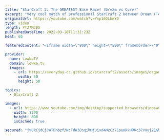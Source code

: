 ```yaml
---
title: "StarCraft 2: The GREATEST Base Race! (Dream vs Cure)"
excerpt: "Very cool match of professional StarCraft 2 between Dream (Terran) and Cure (Terran). While the Korean SC2 scene in TvT gets dominated by Maru, these two face off against each other in one of the strangest base races I've seen in a while.  Support my work on Patreon: https://www.patreon.com/lowkotv Become"
originalUrl: https://youtube.com/watch?v=Yvp16QLbmY0
type: video
length: PT27M30S
publishedDateTime: 2022-03-18T11:31:23Z
heat: 60

featuredContent: "<iframe width=\"800\" height=\"500\" frameborder=\"0\" src=\"https://www.youtube.com/embed/Yvp16QLbmY0\" allow=\"accelerometer; autoplay; encrypted-media; gyroscope; picture-in-picture\" allowfullscreen></iframe>"

provider:
  name: LowkoTV
  domain: lowko.tv
  images:
    - url: https://everyday-cc.github.io/starcraft2/assets/images/organizations/lowko.tv-50x50.jpg
      width: 50
      height: 50

topics:
  - StarCraft 2

images:
  - url: https://www.youtube.com/img/desktop/supported_browsers/dinosaur.png
    width: 1200
    height: 800
    isCached: true

secured: "jVUkCjdCjO4TBhbzf/NcTdW3DoqikMjJixn4MzCz71suHkvHRRc37Voyj2EGhMx542ZrFsGNjlpJ6MtEe8pDlaw+MLlTeviej9GVxhCw+p2KSCsMNC3Rs4jITBpfIqsSABymYQnFKonmQpOZCBeLE0kxXiCTXWIbaNF8IVPyCDVUighF1Vhg8fqdwHV3D8Cl/n++p8xWOXOhGdvQ5QGi9JRQOsPjU6IupxfK1k9wddEFiDkyBwxAokddTzzbVDwL/uWChe3gUD0sCM3IKaFbWNbUYd8KFvEwmi6lq+ucCrTpwydrDXEe2mWs5/2RE7MpOSz/f4apOsu1XG7dguB3VWuA3ikXi7LuZEJg1iginyvbL5aSz/c62560FCVoucN0Ytunv7u/7EHmkddC81cGqjrDGHCmD8LMf18Qy2bFVY4=;MrfTrPyabG31WoEaiawCUw=="
---
```


